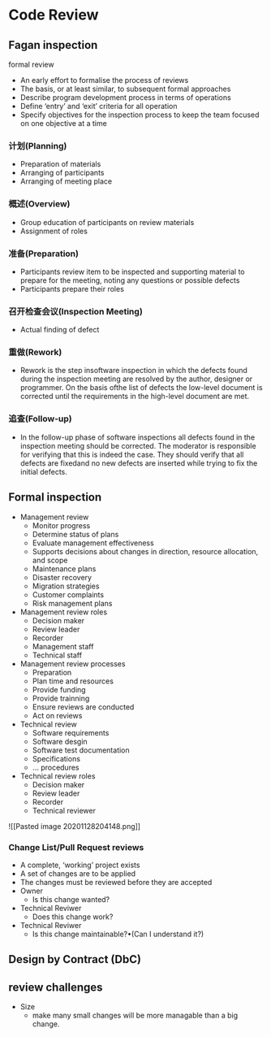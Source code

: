 # Code Review


## Fagan inspection
formal review
- An early effort to formalise the process of reviews
- The basis, or at least similar, to subsequent formal approaches
- Describe program development process in terms of operations
- Define ‘entry’ and ‘exit’ criteria for all operation
- Specify objectives for the inspection process to keep the team focused on one objective at a time
### 计划(Planning)
- Preparation of materials
- Arranging of participants
- Arranging of meeting place

### 概述(Overview)
- Group education of participants on review materials
- Assignment of roles
### 准备(Preparation)
- Participants review item to be inspected and supporting material to prepare for the meeting, noting any questions or possible defects
- Participants prepare their roles
### 召开检查会议(Inspection Meeting)
- Actual finding of defect
### 重做(Rework)
- Rework is the step insoftware inspection in which the defects found during the inspection meeting are resolved by the author, designer or programmer. On the basis ofthe list of defects the low-level document is corrected until the requirements in the high-level document are met.

### 追查(Follow-up)
- In the follow-up phase of software inspections all defects found in the inspection meeting should be corrected. The moderator is responsible for verifying that this is indeed the case. They should verify that all defects are fixedand no new defects are inserted while trying to fix the initial defects.

## Formal inspection
- Management review
	- Monitor progress
	- Determine status of plans
	- Evaluate management effectiveness
	- Supports decisions about changes in direction, resource allocation, and scope
	- Maintenance plans
	- Disaster recovery
	- Migration strategies
	- Customer complaints
	- Risk management plans
- Management review roles
	- Decision maker
	- Review leader
	- Recorder
	- Management staff
	- Technical staff
- Management review processes
	-  Preparation
	-  Plan time and resources
	-  Provide funding
	-  Provide trainning 
	-  Ensure reviews are conducted
	-  Act on reviews
- Technical review
	- Software requirements
	- Software desgin
	- Software test documentation
	- Specifications
	- ... procedures
- Technical review roles
	- Decision maker
	- Review leader
	- Recorder
	- Technical reviewer

![[Pasted image 20201128204148.png]]


### Change List/Pull Request reviews
- A complete, ‘working’ project exists
- A set of changes are to be applied
- The changes must be reviewed before they are accepted
- Owner
	- Is this change wanted?
- Technical Reviwer 
	- Does this change work?
- Technical Reviwer
	- Is this change maintainable?•(Can I understand it?)


## Design by Contract (DbC)




## review challenges
- Size
	- make many small changes will be more managable than a big change.